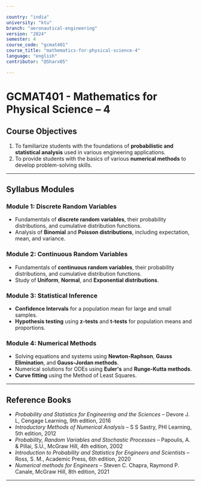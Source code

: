 ```yaml
---

country: "india"
university: "ktu"
branch: "aeronautical-engineering"
version: "2024"
semester: 4
course_code: "gcmat401"
course_title: "mathematics-for-physical-science-4"
language: "english"
contributor: "@Sharx05"

---
```


# GCMAT401 - Mathematics for Physical Science – 4

## Course Objectives

1.  To familiarize students with the foundations of **probabilistic and statistical analysis** used in various engineering applications.
2.  To provide students with the basics of various **numerical methods** to develop problem-solving skills.

---

## Syllabus Modules

### Module 1: Discrete Random Variables

-   Fundamentals of **discrete random variables**, their probability distributions, and cumulative distribution functions.
-   Analysis of **Binomial** and **Poisson distributions**, including expectation, mean, and variance.

### Module 2: Continuous Random Variables

-   Fundamentals of **continuous random variables**, their probability distributions, and cumulative distribution functions.
-   Study of **Uniform**, **Normal**, and **Exponential distributions**.

### Module 3: Statistical Inference

-   **Confidence Intervals** for a population mean for large and small samples.
-   **Hypothesis testing** using **z-tests** and **t-tests** for population means and proportions.

### Module 4: Numerical Methods

-   Solving equations and systems using **Newton-Raphson**, **Gauss Elimination**, and **Gauss-Jordan methods**.
-   Numerical solutions for ODEs using **Euler's** and **Runge-Kutta methods**.
-   **Curve fitting** using the Method of Least Squares.

---

## Reference Books

-   *Probability and Statistics for Engineering and the Sciences* – Devore J. L, Cengage Learning, 9th edition, 2016
-   *Introductory Methods of Numerical Analysis* – S S Sastry, PHI Learning, 5th edition, 2012
-   *Probability, Random Variables and Stochastic Processes* – Papoulis, A. & Pillai, S.U., McGraw Hill, 4th edition, 2002
-   *Introduction to Probability and Statistics for Engineers and Scientists* – Ross, S. M., Academic Press, 6th edition, 2020
-   *Numerical methods for Engineers* – Steven C. Chapra, Raymond P. Canale, McGraw Hill, 8th edition, 2021

---
